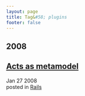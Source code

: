 ```yaml
---
layout: page
title: Tag&#58; plugins
footer: false
---
```


<div id="blog-archives" class="category">
<h2>2008</h2>

<article>
<h1><a href="/2008/01/27/acts-as-metamodel/index.html">Acts as metamodel</a></h1>
<time datetime="2008-01-27T00:00:00-06:00" pubdate><span class='month'>Jan</span> <span class='day'>27</span> <span class='year'>2008</span></time>
<footer>
<span class="categories">posted in 
<a href='/categories/rails/'>Rails</a></span>
</footer>
</article>
</div>
